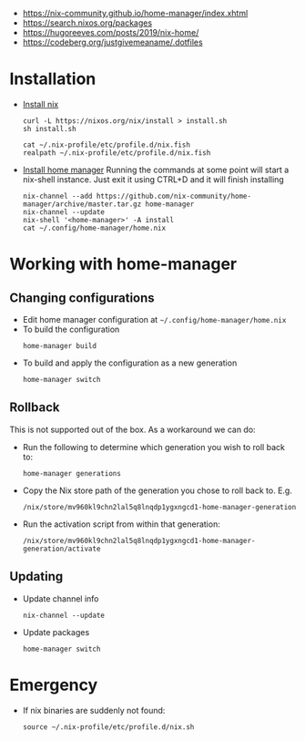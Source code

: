 * https://nix-community.github.io/home-manager/index.xhtml
* https://search.nixos.org/packages
* https://hugoreeves.com/posts/2019/nix-home/
* https://codeberg.org/justgivemeaname/.dotfiles

# Installation

* [Install nix](https://nixos.org/download/)
  ```shell
  curl -L https://nixos.org/nix/install > install.sh
  sh install.sh
        
  cat ~/.nix-profile/etc/profile.d/nix.fish
  realpath ~/.nix-profile/etc/profile.d/nix.fish
  ```
* [Install home manager](https://nix-community.github.io/home-manager/index.xhtml#ch-installation)
  Running the commands at some point will start a nix-shell instance. Just exit it using CTRL+D and it will finish
  installing

  ```shell
  nix-channel --add https://github.com/nix-community/home-manager/archive/master.tar.gz home-manager
  nix-channel --update
  nix-shell '<home-manager>' -A install
  cat ~/.config/home-manager/home.nix
  ```

# Working with home-manager

## Changing configurations

* Edit home manager configuration at `~/.config/home-manager/home.nix`
* To build the configuration
  ```shell
  home-manager build
  ```
* To build and apply the configuration as a new generation
  ```shell
  home-manager switch
  ```

## Rollback

This is not supported out of the box. As a workaround we can do:

* Run the following to determine which generation you wish to roll back to:
   ```shell
   home-manager generations
   ```

* Copy the Nix store path of the generation you chose to roll back to. E.g.
   ```text
   /nix/store/mv960kl9chn2lal5q8lnqdp1ygxngcd1-home-manager-generation
   ```
* Run the activation script from within that generation:
   ```shell
   /nix/store/mv960kl9chn2lal5q8lnqdp1ygxngcd1-home-manager-generation/activate
   ```

## Updating

* Update channel info
  ```shell
  nix-channel --update
  ```
* Update packages
  ```shell
  home-manager switch
  ```

# Emergency

* If nix binaries are suddenly not found:
  ```shell
  source ~/.nix-profile/etc/profile.d/nix.sh
  ```
